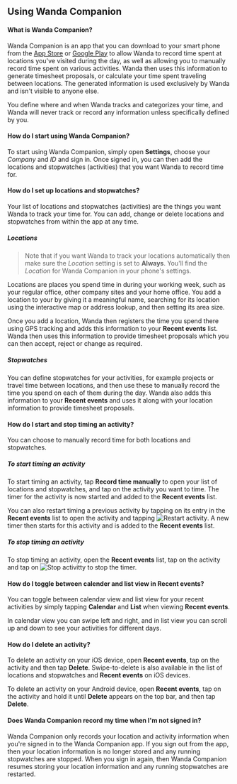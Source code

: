 ## Using Wanda Companion

<a class="anchor" id="wandacompanionwhat"></a>
#### What is Wanda Companion?
Wanda Companion is an app that you can download to your smart phone from the [App Store](https://itunes.apple.com/no/app/wanda-companion/id1247392211?mt=8) or [Google Play](https://play.google.com/store/apps/details?id=com.unit4.wanda_companion) to allow Wanda to record time spent at locations you've visited during the day, as well as allowing you to manually record time spent on various activities. Wanda then uses this information to generate timesheet proposals, or calculate your time spent traveling between locations. The generated information is used exclusively by Wanda and isn't visible to anyone else.

You define where and when Wanda tracks and categorizes your time, and Wanda will never track or record any information unless specifically defined by you.

<a class="anchor" id="wandacompanionstart"></a>
#### How do I start using Wanda Companion?
To start using Wanda Companion, simply open **Settings**, choose your *Company* and *ID* and sign in. Once signed in, you can then add the locations and stopwatches (activities) that you want Wanda to record time for.


<a class="anchor" id= "wandacompanionactivity"></a>
#### How do I set up locations and stopwatches?

Your list of locations and stopwatches (activities) are the things you want Wanda to track your time for. You can add, change or delete locations and stopwatches from within the app at any time.

##### Locations

 > Note that if you want Wanda to track your locations automatically then make sure the *Location* setting is set to **Always**. You'll find the *Location* for Wanda Companion in your phone's settings.
 
Locations are places you spend time in during your working week, such as your regular office, other company sites and your home office. You add a location to your by giving it a meaningful name, searching for its location using the interactive map or address lookup, and then setting its area size.

Once you add a location, Wanda then registers the time you spend there using GPS tracking and adds this information to your **Recent events** list. Wanda then uses this information to provide timesheet proposals which you can then accept, reject or change as required. 


##### Stopwatches

You can define stopwatches for your activities, for example projects or travel time between locations, and then use these to manually record the time you spend on each of them during the day. Wanda also adds this information to your **Recent events** and uses it along with your location information to provide timesheet proposals.

<a class="anchor" id= "wandacompaniontiming"></a>
#### How do I start and stop timing an activity?
You can choose to manually record time for both locations and stopwatches.

##### To start timing an activity

To start timing an activity, tap **Record time manually** to open your list of locations and stopwatches, and tap on the activity you want to time. The timer for the activity is now started and added to the **Recent events** list.

You can also restart timing a previous activity by tapping on its entry in the **Recent events** list to open the activity and tapping ![Restart activity](/images/restartactivity_15pct.png). A new timer then starts for this activity and is added to the **Recent events** list.

##### To stop timing an activity

To stop timing an activity, open the **Recent events** list, tap on the activity and tap on ![Stop activitty](/images/stopactivity_15pct.png) to stop the timer.

<a class="anchor" id= "wandacompanionswitching"></a>
#### How do I toggle between calender and list view in Recent events?

You can toggle between calendar view and list view for your recent activities by simply tapping **Calendar** and **List** when viewing **Recent events**.

In calendar view you can swipe left and right, and in list view you can scroll up and down to see your activities for different days.

<a class="anchor" id= "wandacompaniondelete"></a>
#### How do I delete an activity?

To delete an activity on your iOS device, open **Recent events**, tap on the activity and then tap **Delete**. Swipe-to-delete is also available in the list of locations and stopwatches and **Recent events** on iOS devices.

To delete an activity on your Android device, open **Recent events**, tap on the activity and hold it until **Delete** appears on the top bar, and then tap **Delete**.

<a class="anchor" id= "wandacompanionloggedoff"></a>
#### Does Wanda Companion record my time when I'm not signed in?
Wanda Companion only records your location and activity information when you're signed in to the Wanda Companion app. If you sign out from the app, then your location information is no longer stored and any running stopwatches are stopped. When you sign in again, then Wanda Companion resumes storing your location information and any running stopwatches are restarted.





